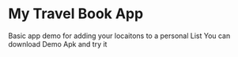 # My Travel Book App
Basic app demo for adding your locaitons to a personal List
You can download Demo Apk and try it
